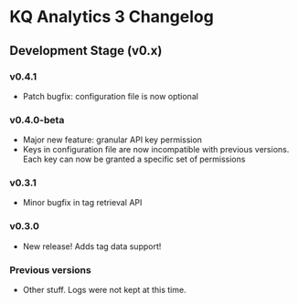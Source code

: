 
# KQ Analytics 3 Changelog

## Development Stage (v0.x)

### v0.4.1
- Patch bugfix: configuration file is now optional

### v0.4.0-beta

- Major new feature: granular API key permission
- Keys in configuration file are now incompatible with previous versions. Each
 key can now be granted a specific set of permissions

### v0.3.1

- Minor bugfix in tag retrieval API

### v0.3.0

- New release! Adds tag data support!

### Previous versions

- Other stuff. Logs were not kept at this time.